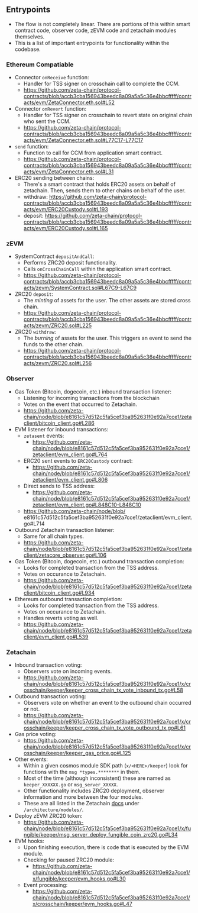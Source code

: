 ## Entrypoints 
- The flow is not completely linear. There are portions of this within smart contract code, observer code, zEVM code and zetachain modules themselves. 
- This is a list of important entrypoints for functionality within the codebase. 

### Ethereum Compatiable 
- Connector ``onReceive`` function:
    - Handler for TSS signer on crosschain call to complete the CCM.
    - https://github.com/zeta-chain/protocol-contracts/blob/accb3cba156943beedc8a09a5a5c36e4bbcfffff/contracts/evm/ZetaConnector.eth.sol#L52
- Connector ``onRevert`` function: 
    - Handler for TSS signer on crosschain to revert state on original chain who sent the CCM.
    - https://github.com/zeta-chain/protocol-contracts/blob/accb3cba156943beedc8a09a5a5c36e4bbcfffff/contracts/evm/ZetaConnector.eth.sol#L77C17-L77C17
- ``send`` function:
    - Function to call for CCM from application smart contract.
    - https://github.com/zeta-chain/protocol-contracts/blob/accb3cba156943beedc8a09a5a5c36e4bbcfffff/contracts/evm/ZetaConnector.eth.sol#L31
- ERC20 sending between chains: 
    - There's a smart contract that holds ERC20 assets on behalf of zetachain. Then, sends them to other chains on behalf of the user.
    - withdraw: https://github.com/zeta-chain/protocol-contracts/blob/accb3cba156943beedc8a09a5a5c36e4bbcfffff/contracts/evm/ERC20Custody.sol#L193
    - deposit: https://github.com/zeta-chain/protocol-contracts/blob/accb3cba156943beedc8a09a5a5c36e4bbcfffff/contracts/evm/ERC20Custody.sol#L165

### zEVM
- SystemContract ``depositAndCall``: 
    - Performs ZRC20 deposit functionality. 
    - Calls ``onCrossChainCall`` within the application smart contract.
    - https://github.com/zeta-chain/protocol-contracts/blob/accb3cba156943beedc8a09a5a5c36e4bbcfffff/contracts/zevm/SystemContract.sol#L67C9-L67C9
- ZRC20 ``deposit``:
    - The *minting* of assets for the user. The other assets are stored cross chain. 
    - https://github.com/zeta-chain/protocol-contracts/blob/accb3cba156943beedc8a09a5a5c36e4bbcfffff/contracts/zevm/ZRC20.sol#L225
- ZRC20 ``withdraw``:
    - The *burning* of assets for the user. This triggers an event to send the funds to the other chain.
    - https://github.com/zeta-chain/protocol-contracts/blob/accb3cba156943beedc8a09a5a5c36e4bbcfffff/contracts/zevm/ZRC20.sol#L256

### Observer 
- Gas Token (Bitcoin, dogecoin, etc.) inbound transaction listener:
    - Listening for incoming transactions from the blockchain
    - Votes on the event that occurred to Zetachain.
    - https://github.com/zeta-chain/node/blob/e8161c57d512c5fa5cef3ba952631f0e92a7cce1/zetaclient/bitcoin_client.go#L286
- EVM listener for inbound transactions: 
    - ``zetasent`` events: 
        - https://github.com/zeta-chain/node/blob/e8161c57d512c5fa5cef3ba952631f0e92a7cce1/zetaclient/evm_client.go#L764
    - ERC20 sent events to ``ERC20Custody`` contract:
        - https://github.com/zeta-chain/node/blob/e8161c57d512c5fa5cef3ba952631f0e92a7cce1/zetaclient/evm_client.go#L806
    - Direct sends to TSS address: 
        - https://github.com/zeta-chain/node/blob/e8161c57d512c5fa5cef3ba952631f0e92a7cce1/zetaclient/evm_client.go#L848C10-L848C10
    - https://github.com/zeta-chain/node/blob/
    e8161c57d512c5fa5cef3ba952631f0e92a7cce1/zetaclient/evm_client.go#L714
- Outbound Zetachain transaction listener: 
    - Same for all chain types. 
    - https://github.com/zeta-chain/node/blob/e8161c57d512c5fa5cef3ba952631f0e92a7cce1/zetaclient/zetacore_observer.go#L106
- Gas Token (Bitcoin, dogecoin, etc.) outbound transaction completion: 
    - Looks for completed transaction from the TSS address. 
    - Votes on occurance to Zetachain.
    - https://github.com/zeta-chain/node/blob/e8161c57d512c5fa5cef3ba952631f0e92a7cce1/zetaclient/bitcoin_client.go#L934
- Ethereum outbound transaction completion: 
    - Looks for completed transaction from the TSS address. 
    - Votes on occurance to Zetachain.
    - Handles reverts voting as well.
    - https://github.com/zeta-chain/node/blob/e8161c57d512c5fa5cef3ba952631f0e92a7cce1/zetaclient/evm_client.go#L539


### Zetachain 
- Inbound transaction voting: 
    - Observers vote on incoming events. 
    - https://github.com/zeta-chain/node/blob/e8161c57d512c5fa5cef3ba952631f0e92a7cce1/x/crosschain/keeper/keeper_cross_chain_tx_vote_inbound_tx.go#L58
- Outbound transaction voting: 
    - Observers vote on whether an event to the outbound chain occurred or not. 
    - https://github.com/zeta-chain/node/blob/e8161c57d512c5fa5cef3ba952631f0e92a7cce1/x/crosschain/keeper/keeper_cross_chain_tx_vote_outbound_tx.go#L61
- Gas price voting: 
    - https://github.com/zeta-chain/node/blob/e8161c57d512c5fa5cef3ba952631f0e92a7cce1/x/crosschain/keeper/keeper_gas_price.go#L125
- Other events: 
    - Within a given cosmos module SDK path (``x/<HERE>/keeper``) look for functions with the ``msg *types.********`` in them.
    - Most of the time (although inconsistent) these are named as ``keeper_XXXXXX.go`` or ``msg_server_XXXXX``. 
    - Other functionality includes ZRC20 deployment, observer information and more between the four modules. 
    - These are all listed in the Zetachain [docs](https://www.zetachain.com/docs/architecture/overview/) under ``/architecture/modules/``. 
- Deploy zEVM ZRC20 token: 
    - https://github.com/zeta-chain/node/blob/e8161c57d512c5fa5cef3ba952631f0e92a7cce1/x/fungible/keeper/msg_server_deploy_fungible_coin_zrc20.go#L34
- EVM hooks: 
    - Upon finishing execution, there is code that is executed by the EVM module. 
    - Checking for paused ZRC20 module: 
        - https://github.com/zeta-chain/node/blob/e8161c57d512c5fa5cef3ba952631f0e92a7cce1/x/fungible/keeper/evm_hooks.go#L30
    - Event processing: 
        - https://github.com/zeta-chain/node/blob/e8161c57d512c5fa5cef3ba952631f0e92a7cce1/x/crosschain/keeper/evm_hooks.go#L47
